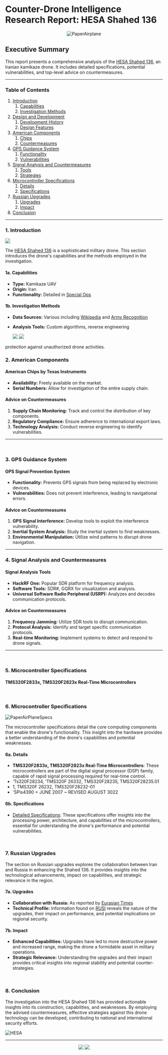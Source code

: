 # Counter-Drone Intelligence Research Report: HESA Shahed 136


<p align="center">
  <img src="https://github.com/TreadSoftly/Projects/assets/121847455/c4233f03-f998-4302-b2bf-ddb6a2b26d3a" alt="PaperAirplane">
</p>

<h2 align="center">

## Executive Summary
</h2>

<p align="center">
  
This report presents a comprehensive analysis of the [HESA Shahed 136](https://en.wikipedia.org/wiki/HESA_Shahed_136), an Iranian kamikaze drone. It includes detailed specifications, potential vulnerabilities, and top-level advice on countermeasures.
</p>

---

### Table of Contents

1. [Introduction](#introduction)
   1. [Capabilities](#capabilities)
   2. [Investigation Methods](#investigation-methods)
2. [Design and Development](#design-and-development)
   1. [Development History](#development-history)
   2. [Design Features](#design-features)
3. [American Components](#american-components)
   1. [Chips](#chips)
   2. [Countermeasures](#countermeasures)
4. [GPS Guidance System](#gps-guidance-system)
   1. [Functionality](#functionality)
   2. [Vulnerabilities](#vulnerabilities)
5. [Signal Analysis and Countermeasures](#signal-analysis-and-countermeasures)
   1. [Tools](#tools)
   2. [Strategies](#strategies)
6. [Microcontroller Specifications](#microcontroller-specifications)
   1. [Details](#details)
   2. [Specifications](#specifications)
7. [Russian Upgrades](#russian-upgrades)
   1. [Upgrades](#upgrades)
   2. [Impact](#impact)
8. [Conclusion](#conclusion)
</p>

---



### 1. Introduction
<a href="https://en.wikipedia.org/wiki/HESA_Shahed_136"><img src="https://img.shields.io/badge/Wikipedia-HESA_Shahed_136-blue?style=for-the-badge"></a>


The [HESA Shahed 136](https://www.militaryfactory.com/aircraft/detail.php?aircraft_id=2520) is a sophisticated military drone. This section introduces the drone's capabilities and the methods employed in the investigation.


#### 1a. Capabilities

- **Type:** Kamikaze UAV
- **Origin:** Iran
- **Functionality:** Detailed in [Special Ops](https://special-ops.org/hesa-shahed-136-kamikaze-drone/)



#### 1b. Investigation Methods

- **Data Sources:** Various including [Wikipedia](https://en.wikipedia.org/wiki/HESA_Shahed_136) and [Army Recognition](https://www.armyrecognition.com/iran_unmanned_ground_aerial_vehicles_systems/shahed-136_loitering_munition_kamikaze-suicide_drone_iran_data.html)
- **Analysis Tools:** Custom algorithms, reverse engineering

  <!-- Badges as hyperlinks -->
  <a href="https://en.wikipedia.org/wiki/HESA_Shahed_136"><img src="https://img.shields.io/badge/Wikipedia-HESA_Shahed_136-blue?style=for-the-badge"></a>
  <a href="https://www.militaryfactory.com/aircraft/detail.php?aircraft_id=2520"><img src="https://img.shields.io/badge/Military_Factory-HESA_Shahed_136-green?style=for-the-badge"></a>
  <!-- More badges -->

protection against unauthorized drone activities.
<br>

### 2. American Components

#### **American Chips by Texas Instruments**

- **Availability:** Freely available on the market.
- **Serial Numbers:** Allow for investigation of the entire supply chain.

#### **Advice on Countermeasures**

1. **Supply Chain Monitoring:** Track and control the distribution of key components.
2. **Regulatory Compliance:** Ensure adherence to international export laws.
3. **Technology Analysis:** Conduct reverse engineering to identify vulnerabilities.

---
<br>

### 3. GPS Guidance System

#### **GPS Signal Prevention System**

- **Functionality:** Prevents GPS signals from being replaced by electronic devices.
- **Vulnerabilities:** Does not prevent interference, leading to navigational errors.

#### **Advice on Countermeasures**

1. **GPS Signal Interference:** Develop tools to exploit the interference vulnerability.
2. **Inertial System Analysis:** Study the inertial system to find weaknesses.
3. **Environmental Manipulation:** Utilize wind patterns to disrupt drone navigation.

---

### 4. Signal Analysis and Countermeasures

#### **Signal Analysis Tools**

- **HackRF One:** Popular SDR platform for frequency analysis.
- **Software Tools:** SDR#, GQRX for visualization and analysis.
- **Universal Software Radio Peripheral (USRP):** Analyzes and decodes communication protocols.

#### **Advice on Countermeasures**

1. **Frequency Jamming:** Utilize SDR tools to disrupt communication.
2. **Protocol Analysis:** Identify and target specific communication protocols.
3. **Real-time Monitoring:** Implement systems to detect and respond to drone signals.

---
<br>

### 5. Microcontroller Specifications

#### **TMS320F2833x, TMS320F2823x Real-Time Microcontrollers**
<br>

### 6. Microcontroller Specifications

![PaperAirPlaneSpecs](https://github.com/TreadSoftly/Projects/assets/121847455/7670c9cd-05c9-4654-8a13-c1eeca60f010)

The microcontroller specifications detail the core computing components that enable the drone's functionality. This insight into the hardware provides a better understanding of the drone's capabilities and potential weaknesses.
<br>

#### 6a. Details

- **TMS320F2833x, TMS320F2823x Real-Time Microcontrollers**: These microcontrollers are part of the digital signal processor (DSP) family, capable of rapid signal processing required for real-time control.
- ‘Ts320F28234, ‘TMS320F 26332, TMS320F28235, TMS320F28235.01  
- 1, TMS320F 26232, TMS320F28232-01  
- 'SPis4390 = JUNE 2007 ~ REVISED AUGUST 3022    

#### 6b. Specifications

- [Detailed Specifications](https://www.ti.com/lit/ds/symlink/tms320f28335.pdf): These specifications offer insights into the processing power, architecture, and capabilities of the microcontrollers, essential for understanding the drone's performance and potential vulnerabilities.

<br>

### 7. Russian Upgrades
The section on Russian upgrades explores the collaboration between Iran and Russia in enhancing the Shahed 136. It provides insights into the technological advancements, impact on capabilities, and strategic relevance in the region.

#### 7a. Upgrades
- **Collaboration with Russia:** As reported by [Eurasian Times](https://www.eurasiantimes.com/hitting-bulls-eye-russia-has-upgraded-iranian-shahed-136-kamikaze/)
- **Technical Profile:** Information found on [RUSI](https://rusi.org/explore-our-research/publications/commentary/russias-iranian-made-uavs-technical-profile) reveals the nature of the upgrades, their impact on performance, and potential implications on regional security.

#### 7b. Impact
- **Enhanced Capabilities:** Upgrades have led to more destructive power and increased range, making the drone a formidable asset in military operations.
- **Strategic Relevance:** Understanding the upgrades and their impact provides critical insights into regional stability and potential counter-strategies.
<br>

### 8. Conclusion
The investigation into the HESA Shahed 136 has provided actionable insights into its construction, capabilities, and weaknesses. By employing the advised countermeasures, effective strategies against this drone technology can be developed, contributing to national and international security efforts.

![HESA](https://github.com/TreadSoftly/Projects/assets/121847455/19c8ab35-d1bd-4afe-86ff-3dc1aadd4ca6)

---

<p align="center">
  <!-- Badges as hyperlinks -->
  <a href="https://en.wikipedia.org/wiki/HESA_Shahed_136"><img src="https://img.shields.io/badge/Wikipedia-HESA_Shahed_136-blue?style=for-the-badge"></a>
  <a href="https://www.militaryfactory.com/aircraft/detail.php?aircraft_id=2520"><img src="https://img.shields.io/badge/Military_Factory-HESA_Shahed_136-green?style=for-the-badge"></a>
  <!-- More badges -->
</p>

